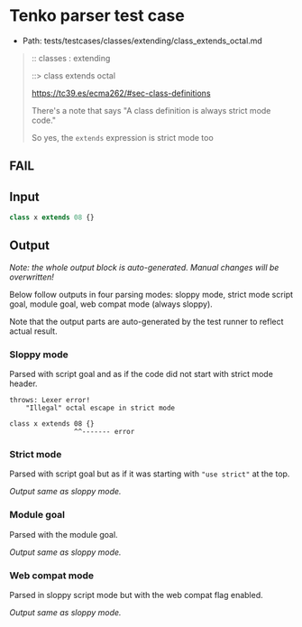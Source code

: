 # Tenko parser test case

- Path: tests/testcases/classes/extending/class_extends_octal.md

> :: classes : extending
>
> ::> class extends octal
>
> https://tc39.es/ecma262/#sec-class-definitions
>
> There's a note that says "A class definition is always strict mode code."
>
> So yes, the `extends` expression is strict mode too

## FAIL

## Input

`````js
class x extends 08 {}
`````

## Output

_Note: the whole output block is auto-generated. Manual changes will be overwritten!_

Below follow outputs in four parsing modes: sloppy mode, strict mode script goal, module goal, web compat mode (always sloppy).

Note that the output parts are auto-generated by the test runner to reflect actual result.

### Sloppy mode

Parsed with script goal and as if the code did not start with strict mode header.

`````
throws: Lexer error!
    "Illegal" octal escape in strict mode

class x extends 08 {}
                ^^------- error
`````

### Strict mode

Parsed with script goal but as if it was starting with `"use strict"` at the top.

_Output same as sloppy mode._

### Module goal

Parsed with the module goal.

_Output same as sloppy mode._

### Web compat mode

Parsed in sloppy script mode but with the web compat flag enabled.

_Output same as sloppy mode._
